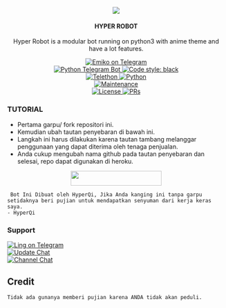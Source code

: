 <p align="center">
  <img src="https://telegra.ph/file/554a2a42a50326a0cc482.jpg">
</p>

<h4><p align="center"> HYPER ROBOT </p></h4>

<p align="center">Hyper Robot is a modular bot running on python3 with anime theme and have a lot features.</p>

<p align="center">
<a href="https://t.me/Ling_Musik_Bot"> <img src="https://img.shields.io/badge/Hyper-Robot-blue?&logo=telegram" alt="Emiko on Telegram" /> </a><br>
<a href="https://python-telegram-bot.org"> <img src="https://img.shields.io/badge/PTB-13.13-white?&style=flat-round&logo=github" alt="Python Telegram Bot" /> </a>
<a href="https://github.com/psf/black"><img alt="Code style: black" src="https://img.shields.io/badge/code%20style-black-000000.svg"></a><br>
<a href="https://docs.telethon.dev"> <img src="https://img.shields.io/badge/Telethon-1.24.0-red?&style=flat-round&logo=github" alt="Telethon" /> </a>
<a href="https://docs.python.org"> <img src="https://img.shields.io/badge/Python-3.10.5-purple?&style=flat-round&logo=python" alt="Python" /> </a><br>
<a href="https://GitHub.com/Ling-xy/EmikoRobot"> <img src="https://img.shields.io/badge/Maintained-Yash-yellow.svg" alt="Maintenance" /> </a><br>
<a href="https://github.com/Ling-xy/EmikoRobot/blob/main/LICENSE"> <img src="https://img.shields.io/badge/License-GPLv3-blue.svg" alt="License" /> </a>
<a href="https://makeapullrequest.com"> <img src="https://img.shields.io/badge/PRs-Welcome-blue.svg?style=flat-round" alt="PRs" /> </a>
</p>

### TUTORIAL

- Pertama garpu/ fork repositori ini.
- Kemudian ubah tautan penyebaran di bawah ini.
- Langkah ini harus dilakukan karena tautan tambang melanggar penggunaan yang dapat diterima oleh tenaga penjualan.
- Anda cukup mengubah nama github pada tautan penyebaran dan selesai, repo dapat digunakan di heroku.

<p align="center"><a href="https://dashboard.heroku.com/new?template=https://github.com/Ling-xy/HyperRobot"> <img 
src="https://img.shields.io/badge/Deploy%20To%20Heroku-red?style=flat&logo=heroku" width="210" height="34.45" /></a></p>


```
 Bot Ini Dibuat oleh HyperQi, Jika Anda kanging ini tanpa garpu setidaknya beri pujian untuk mendapatkan senyuman dari kerja keras saya.
- HyperQi
```



### Support
<p>
<a href="https://t.me/excute7"> <img src="https://img.shields.io/badge/Ling-xy-blue?&logo=telegram" alt="Ling on Telegram" /> </a><br>
<a href="https://t.me/HyperSupportQ"> <img src="https://img.shields.io/badge/Update-Chat-blue?&logo=telegram" alt="Update Chat" /> </a><br>
<a href="https://t.me/storyQi"> <img src="https://img.shields.io/badge/Support-Channel-blue?&logo=telegram" alt="Channel Chat" /> </a><br>
</p>



## Credit 

```
Tidak ada gunanya memberi pujian karena ANDA tidak akan peduli.
```



